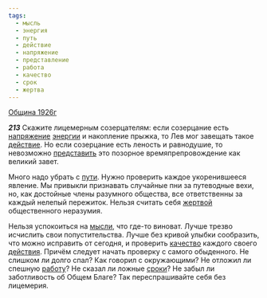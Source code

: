 ```yaml
---
tags:
  - мысль
  - энергия
  - путь
  - действие
  - напряжение
  - представление
  - работа
  - качество
  - срок
  - жертва
---
```


[Община 1926г](/agni/1926)

___213___
Скажите лицемерным созерцателям: если созерцание есть [напряжение](/tag/#напряжение) [энергии](/tag/#энергия) и накопление прыжка, то Лев мог завещать такое [действие](/tag/#действие). Но если созерцание есть леность и равнодушие, то невозможно [представить](/tag/#представление) это позорное времяпрепровождение как великий завет.   

Много надо убрать с [пути](/tag/#путь). Нужно проверить каждое укоренившееся явление. Мы привыкли признавать случайные пни за путеводные вехи, но, как достойные члены разумного общества, все ответственны за каждый нелепый пережиток. Нельзя считать себя [жертвой](/tag/#жертва) общественного неразумия.   

Нельзя успокоиться на [мысли](/tag/#мысль), что где-то виноват. Лучше трезво исчислить свои попустительства. Лучше без кривой улыбки сообразить, что можно исправить от сегодня, и проверить [качество](/tag/#качество) каждого своего [действия](/tag/#действие). Причём следует начать проверку с самого обыденного. Не слишком ли долго спал? Как говорил с окружающими? Не отложил ли спешную [работу](/tag/#работа)? Не сказал ли ложные [сроки](/tag/#срок)? Не забыл ли заботливость об Общем Благе? Так переспрашивайте себя без лицемерия.   

